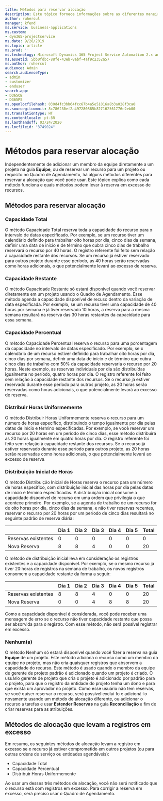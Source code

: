 ```yaml
---
title: Métodos para reservar alocação
description: Este tópico fornece informações sobre as diferentes maneira de reservar alocações.
author: ruhercul
manager: kfend
ms.service: business-applications
ms.custom:
- dyn365-projectservice
ms.date: 9/26/2019
ms.topic: article
ms.prod: ''
ms.technology: Microsoft Dynamics 365 Project Service Automation 2.x and 3.x
ms.assetid: 5bb0fdbc-88fe-43eb-8abf-4af9c2352a57
ms.author: ruhercul
audience: Admin
search.audienceType:
- admin
- customizer
- enduser
search.app:
- D365CE
- D365PS
ms.openlocfilehash: 030d4fc3bb64fcc67b4a5e51016a8b3a028f3ca8
ms.sourcegitcommit: 8c786230ef2a497280885b827162561776e2eb00
ms.translationtype: HT
ms.contentlocale: pt-BR
ms.lasthandoff: 03/24/2020
ms.locfileid: "3749024"
---
```

# <a name="booking-allocation-methods"></a>Métodos para reservar alocação

Independentemente de adicionar um membro da equipe diretamente a um projeto na guia **Equipe**, ou de reservar um recurso para um projeto ou requisito no Quadro de Agendamento, há alguns métodos diferentes para reservar a alocação que você pode usar. Este tópico explica como cada método funciona e quais métodos podem levar à reserva em excesso de recursos.

## <a name="booking-allocation-methods"></a>Métodos para reservar alocação

### <a name="full-capacity"></a>Capacidade Total 
O método Capacidade Total reserva toda a capacidade do recurso para o intervalo de datas especificado. Por exemplo, se um recurso tiver um calendário definido para trabalhar oito horas por dia, cinco dias da semana, definir uma data de início e de término que cubra cinco dias de trabalho reservará o recurso por 40 horas. O registro referente foi feito sem relação à capacidade restante dos recursos. Se um recurso já estiver reservado para outros projeto durante esse período, as 40 horas serão reservadas como horas adicionais, o que potencialmente levará ao excesso de reserva.

### <a name="remaining-capacity"></a>Capacidade Restante
O método Capacidade Restante só estará disponível quando você reservar diretamente em um projeto usando o Quadro de Agendamento. Esse método agenda a capacidade disponível de recuso dentro da variação de data especificada. Por exemplo, se um recurso tiver uma capacidade de 40 horas por semana e já tiver reservado 10 horas, a reserva para a mesma semana resultará na reserva das 30 horas restantes da capacidade para essa semana.

### <a name="percentage-capacity"></a>Capacidade Percentual
O método Capacidade Percentual reserva o recurso para uma porcentagem da capacidade no intervalo de datas especificado. Por exemplo, se o calendário de um recurso estiver definido para trabalhar oito horas por dia, cinco dias por semana, definir uma data de início e de término que cubra cinco dias de trabalho com 50% da capacidade reservaria o recurso por 20 horas. Neste exemplo, as reservas individuais por dia são distribuídas igualmente no período, quatro horas por dia. O registro referente foi feito sem relação à capacidade restante dos recursos. Se o recurso já estiver reservado durante esse período para outros projeto, as 20 horas serão reservadas como horas adicionais, o que potencialmente levará ao excesso de reserva.

### <a name="evenly-distribute-hours"></a>Distribuir Horas Uniformemente
O método Distribuir Horas Uniformemente reserva o recurso para um número de horas específico, distribuindo o tempo igualmente por dia pelas datas de início e término especificadas. Por exemplo, se você reservar um recurso por 20 horas em um período de cinco dias, esse método distribuirá as 20 horas igualmente em quatro horas por dia. O registro referente foi feito sem relação à capacidade restante dos recursos. Se o recurso já estiver reservado durante esse período para outros projeto, as 20 horas serão reservadas como horas adicionais, o que potencialmente levará ao excesso de reserva.

### <a name="front-load-hours"></a>Distribuição Inicial de Horas
O método Distribuição Inicial de Horas reserva o recurso para um número de horas específico, com distribuição inicial das horas por dia pelas datas de início e término especificadas. A distribuição inicial consome a capacidade disponível de recurso em uma ordem que privilegia o que acontece primeiro. Por exemplo, se a agenda de trabalho de um recurso for de oito horas por dia, cinco dias da semana, e não tiver reservas recentes, reservar o recurso por 20 horas por um período de cinco dias resultará no seguinte padrão de reserva diária: 

|                           |    Dia 1    |    Dia 2    |    Dia 3    |    Dia 4    |    Dia 5    |    Total    |
|---------------------------|-------------|-------------|-------------|-------------|-------------|-------------|
|    Reservas existentes    |    0        |    0        |    0        |    0        |    0        |    0        |
|    Nova Reserva          |    8        |    8        |    4        |    0        |    0        |    20       |

O método de distribuição inicial leva em consideração os registros existentes e a capacidade disponível. Por exemplo, se o mesmo recurso já tiver 20 horas de registros na semana de trabalho, os novos registros consomem a capacidade restante da forma a seguir:

|                     | Dia 1 | Dia 2 | Dia 3 | Dia 4 | Dia 5 | Total |
|---------------------|-------|-------|-------|-------|-------|-------|
| Reservas existentes | 8     | 8     | 4     | 0     | 0     | 20    |
| Nova Reserva       | 0     | 0     | 4     | 8     | 8     | 20    |

Como a capacidade disponível é considerada, você pode receber uma mensagem de erro se o recurso não tiver capacidade restante que possa ser absorvida para o registro. Com esse método, não será possível registrar em excesso.

### <a name="none"></a>Nenhum(a)
O método Nenhum só estará disponível quando você fizer a reserva na guia **Equipe** de um projeto. Este método adiciona o recurso como um membro da equipe no projeto, mas não cria quaisquer registros que absorvem a capacidade do recurso. Este método é usado quando o membro da equipe de gerente de projeto padrão é adicionado quando um projeto é criado. O usuário gerente de projeto que cria o projeto é adicionado por padrão para o projeto, para que o registro da entidade do projeto tenha um dono e para que exista um aprovador no projeto. Como esse usuário não tem reservas, se você quiser reservar o recurso, será possível excluí-lo e adicioná-lo novamente usando um método de alocação diferente, ou adicionar o recurso a tarefas e usar **Estender Reservas** na guia **Reconciliação** a fim de criar reservas para as atribuições.

## <a name="allocation-methods-that-lead-to-overbooking"></a>Métodos de alocação que levam a registros em excesso
Em resumo, os seguintes métodos de alocação levam a registro em excesso se o recurso já estiver comprometido em outros projetos (ou para outras ordens de serviço ou entidades agendáveis):

- Capacidade Total
- Capacidade Percentual
- Distribuir Horas Uniformemente

Ao usar um desses três métodos de alocação, você não será notificado que o recurso está com registros em excesso. Para corrigir a reserva em excesso, será preciso usar o Quadro de Agendamento.
